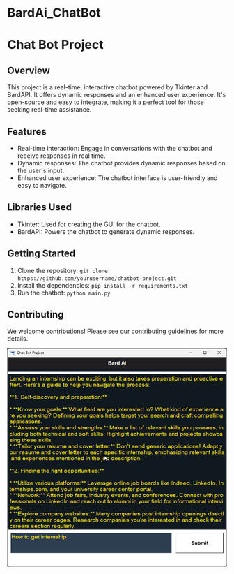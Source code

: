 # BardAi_ChatBot
# Chat Bot Project

## Overview
This project is a real-time, interactive chatbot powered by Tkinter and BardAPI. It offers dynamic responses and an enhanced user experience. It's open-source and easy to integrate, making it a perfect tool for those seeking real-time assistance.

## Features
- Real-time interaction: Engage in conversations with the chatbot and receive responses in real time.
- Dynamic responses: The chatbot provides dynamic responses based on the user's input.
- Enhanced user experience: The chatbot interface is user-friendly and easy to navigate.

## Libraries Used
- Tkinter: Used for creating the GUI for the chatbot.
- BardAPI: Powers the chatbot to generate dynamic responses.

## Getting Started
1. Clone the repository: `git clone https://github.com/yourusername/chatbot-project.git`
2. Install the dependencies: `pip install -r requirements.txt`
3. Run the chatbot: `python main.py`

## Contributing
We welcome contributions! Please see our contributing guidelines for more details.



<img src="BardAI_ChatBot/ChatBot.png" alt="Description of the image" width="600" height="500">
